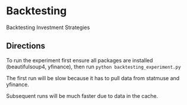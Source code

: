 # Backtesting
Backtesting Investment Strategies

## Directions

To run the experiment first ensure all packages are installed (beautifulsoup4, yfinance), then run `python backtesting_experiment.py`

The first run will be slow because it has to pull data from statmuse and yfinance.

Subsequent runs will be much faster due to data in the cache.